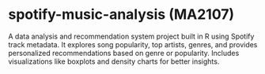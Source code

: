 # spotify-music-analysis (MA2107)
A data analysis and recommendation system project built in R using Spotify track metadata. It explores song popularity, top artists, genres, and provides personalized recommendations based on genre or popularity. Includes visualizations like boxplots and density charts for better insights.

